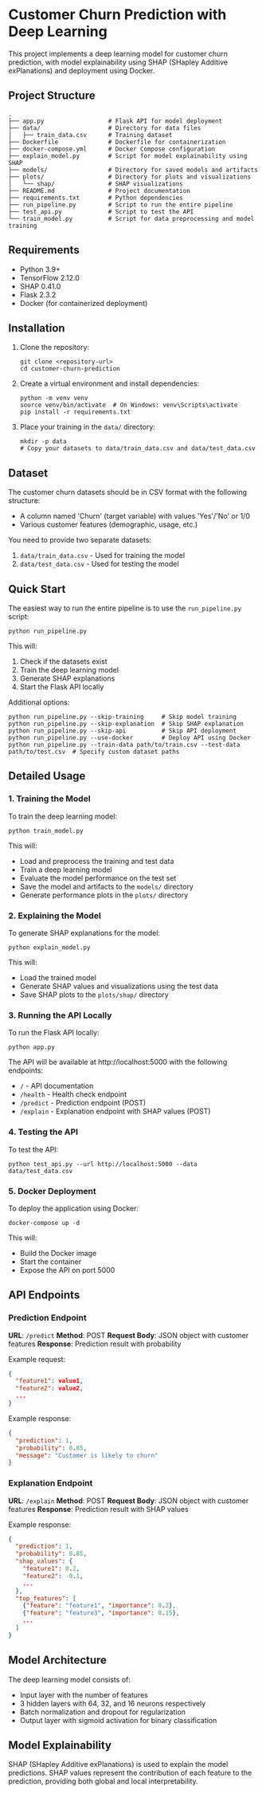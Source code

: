 # Customer Churn Prediction with Deep Learning

This project implements a deep learning model for customer churn prediction, with model explainability using SHAP (SHapley Additive exPlanations) and deployment using Docker.

## Project Structure

```
.
├── app.py                  # Flask API for model deployment
├── data/                   # Directory for data files
│   ├── train_data.csv      # Training dataset
├── Dockerfile              # Dockerfile for containerization
├── docker-compose.yml      # Docker Compose configuration
├── explain_model.py        # Script for model explainability using SHAP
├── models/                 # Directory for saved models and artifacts
├── plots/                  # Directory for plots and visualizations
│   └── shap/               # SHAP visualizations
├── README.md               # Project documentation
├── requirements.txt        # Python dependencies
├── run_pipeline.py         # Script to run the entire pipeline
├── test_api.py             # Script to test the API
└── train_model.py          # Script for data preprocessing and model training
```

## Requirements

- Python 3.9+
- TensorFlow 2.12.0
- SHAP 0.41.0
- Flask 2.3.2
- Docker (for containerized deployment)

## Installation

1. Clone the repository:
   ```
   git clone <repository-url>
   cd customer-churn-prediction
   ```

2. Create a virtual environment and install dependencies:
   ```
   python -m venv venv
   source venv/bin/activate  # On Windows: venv\Scripts\activate
   pip install -r requirements.txt
   ```

3. Place your training in the `data/` directory:
   ```
   mkdir -p data
   # Copy your datasets to data/train_data.csv and data/test_data.csv
   ```

## Dataset

The customer churn datasets should be in CSV format with the following structure:
- A column named 'Churn' (target variable) with values 'Yes'/'No' or 1/0
- Various customer features (demographic, usage, etc.)

You need to provide two separate datasets:
1. `data/train_data.csv` - Used for training the model
2. `data/test_data.csv` - Used for testing the model

## Quick Start

The easiest way to run the entire pipeline is to use the `run_pipeline.py` script:

```
python run_pipeline.py
```

This will:
1. Check if the datasets exist
2. Train the deep learning model
3. Generate SHAP explanations
4. Start the Flask API locally

Additional options:
```
python run_pipeline.py --skip-training     # Skip model training
python run_pipeline.py --skip-explanation  # Skip SHAP explanation
python run_pipeline.py --skip-api          # Skip API deployment
python run_pipeline.py --use-docker        # Deploy API using Docker
python run_pipeline.py --train-data path/to/train.csv --test-data path/to/test.csv  # Specify custom dataset paths
```

## Detailed Usage

### 1. Training the Model

To train the deep learning model:

```
python train_model.py
```

This will:
- Load and preprocess the training and test data
- Train a deep learning model
- Evaluate the model performance on the test set
- Save the model and artifacts to the `models/` directory
- Generate performance plots in the `plots/` directory

### 2. Explaining the Model

To generate SHAP explanations for the model:

```
python explain_model.py
```

This will:
- Load the trained model
- Generate SHAP values and visualizations using the test data
- Save SHAP plots to the `plots/shap/` directory

### 3. Running the API Locally

To run the Flask API locally:

```
python app.py
```

The API will be available at http://localhost:5000 with the following endpoints:
- `/` - API documentation
- `/health` - Health check endpoint
- `/predict` - Prediction endpoint (POST)
- `/explain` - Explanation endpoint with SHAP values (POST)

### 4. Testing the API

To test the API:

```
python test_api.py --url http://localhost:5000 --data data/test_data.csv
```

### 5. Docker Deployment

To deploy the application using Docker:

```
docker-compose up -d
```

This will:
- Build the Docker image
- Start the container
- Expose the API on port 5000

## API Endpoints

### Prediction Endpoint

**URL**: `/predict`
**Method**: POST
**Request Body**: JSON object with customer features
**Response**: Prediction result with probability

Example request:
```json
{
  "feature1": value1,
  "feature2": value2,
  ...
}
```

Example response:
```json
{
  "prediction": 1,
  "probability": 0.85,
  "message": "Customer is likely to churn"
}
```

### Explanation Endpoint

**URL**: `/explain`
**Method**: POST
**Request Body**: JSON object with customer features
**Response**: Prediction result with SHAP values

Example response:
```json
{
  "prediction": 1,
  "probability": 0.85,
  "shap_values": {
    "feature1": 0.2,
    "feature2": -0.1,
    ...
  },
  "top_features": [
    {"feature": "feature1", "importance": 0.2},
    {"feature": "feature3", "importance": 0.15},
    ...
  ]
}
```

## Model Architecture

The deep learning model consists of:
- Input layer with the number of features
- 3 hidden layers with 64, 32, and 16 neurons respectively
- Batch normalization and dropout for regularization
- Output layer with sigmoid activation for binary classification

## Model Explainability

SHAP (SHapley Additive exPlanations) is used to explain the model predictions. SHAP values represent the contribution of each feature to the prediction, providing both global and local interpretability.

